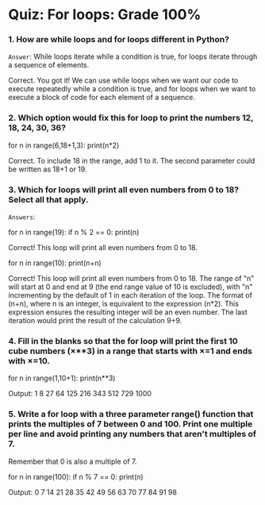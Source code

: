 # Quiz: For loops: Grade 100%

### 1. How are while loops and for loops different in Python?

`Answer`:
While loops iterate while a condition is true, for loops iterate 
through a sequence of elements.

Correct. You got it! We can use while loops when we want our code 
to execute repeatedly while a condition is true, and for loops 
when we want to execute a block of code for each element of a sequence.

### 2. Which option would fix this for loop to print the numbers 12, 18, 24, 30, 36?

for n in range(6,18+1,3):
    print(n*2)

Correct. To include 18 in the range, add 1 to it. 
The second parameter could be written as 18+1 or 19. 

### 3. Which for loops will print all even numbers from 0 to 18? Select all that apply.

`Answers`: 

for n in range(19):
    if n % 2 == 0:
        print(n)

Correct! This loop will print all even numbers from 0 to 18. 

for n in range(10):
    print(n+n)
    
Correct! This loop will print all even numbers from 0 to 18. 
The range of "n" will start at 0 and end at 9 (the end range value 
of 10 is excluded), with "n" incrementing by the default of 1 in each 
iteration of the loop. 
The format of (n+n), where n is an integer, is equivalent to the 
expression (n*2). 
This expression ensures the resulting integer will be an even number. 
The last iteration would print the result of the calculation 9+9.


### 4. Fill in the blanks so that the for loop will print the first 10 cube numbers (×**3) in a range that starts with ×=1 and ends with ×=10.

for n in range(1,10+1):
  print(n**3)
  
Output:
1
8
27
64
125
216
343
512
729
1000

### 5. Write a for loop with a three parameter range() function that prints the multiples of 7 between 0 and 100. Print one multiple per line and avoid printing any numbers that aren't multiples of 7. 
Remember that 0 is also a multiple of 7.

for n in range(100): 
    if n % 7 == 0:
        print(n)
        
Output:
0
7
14
21
28
35
42
49
56
63
70
77
84
91
98